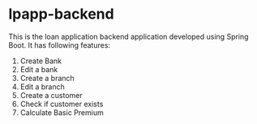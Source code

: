# lpapp-backend

This is the loan application backend application developed using Spring Boot. It has following features:

1. Create Bank
2. Edit a bank
3. Create a branch
4. Edit a branch
5. Create a customer
6. Check if customer exists
7. Calculate Basic Premium
